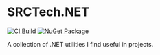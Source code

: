 # SRCTech.NET
[![CI Build](https://github.com/schristian/SRCTech.NET/actions/workflows/ci-build.yml/badge.svg?branch=main)](https://github.com/schristian/SRCTech.NET/actions/workflows/ci-build.yml)
[![NuGet Package](https://img.shields.io/nuget/vpre/SRCTech.Common?label=NuGet)](https://www.nuget.org/packages/SRCTech.Common/)

A collection of .NET utilities I find useful in projects.
